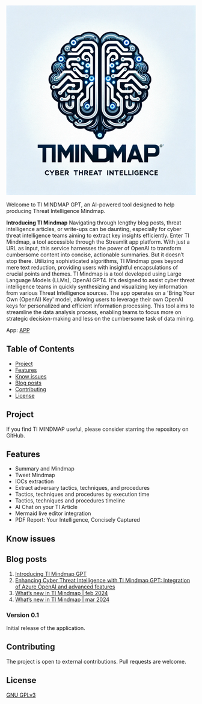 ![TI MINDMAP GPT](logoTIMINDMAPGPT-small.png)

Welcome to TI MINDMAP GPT, an AI-powered tool designed to help producing Threat Intelligence Mindmap.

**Introducing TI Mindmap** 
Navigating through lengthy blog posts, threat intelligence articles, or write-ups can be daunting, especially for cyber threat intelligence teams aiming to extract key insights efficiently. Enter TI Mindmap, a tool accessible through the Streamlit app platform. With just a URL as input, this service harnesses the power of OpenAI to transform cumbersome content into concise, actionable summaries. But it doesn’t stop there. Utilizing sophisticated algorithms, TI Mindmap goes beyond mere text reduction, providing users with insightful encapsulations of crucial points and themes.
TI Mindmap is a tool developed using Large Language Models (LLMs), OpenAI GPT4. It's designed to assist cyber threat intelligence teams in quickly synthesizing and visualizing key information from various Threat Intelligence sources. 
The app operates on a 'Bring Your Own (OpenAI) Key' model, allowing users to leverage their own OpenAI keys for personalized and efficient information processing. 
This tool aims to streamline the data analysis process, enabling teams to focus more on strategic decision-making and less on the cumbersome task of data mining.

App: [APP](https://ti-mindmap-gpt.streamlit.app/)

## Table of Contents
- [Project](#project)
- [Features](#features)
- [Know issues](#Knowissues)
- [Blog posts](#blogposts)
- [Contributing](#contributing)
- [License](#license)

## Project

If you find TI MINDMAP useful, please consider starring the repository on GitHub. 

## Features
- Summary and Mindmap
- Tweet Mindmap
- IOCs extraction
- Extract adversary tactics, techniques, and procedures
- Tactics, techniques and procedures by execution time
- Tactics, techniques and procedures timeline
- AI Chat on your TI Article
- Mermaid live editor integration
- PDF Report: Your Intelligence, Concisely Captured

## Know issues

## Blog posts
1. [Introducing TI Mindmap GPT](https://medium.com/@antonio.formato/introducing-ti-mindmap-gpt-6f433f140488)
2. [Enhancing Cyber Threat Intelligence with TI Mindmap GPT: Integration of Azure OpenAI and advanced features](https://medium.com/microsoftazure/enhancing-cyber-threat-intelligence-with-ti-mindmap-gpt-integration-of-azure-openai-and-advanced-94121ed66ac4)
3. [What’s new in TI Mindmap | feb 2024](https://medium.com/@antonio.formato/whats-new-in-ti-mindmap-feb-2024-14cf3b383833)
4. [What’s new in TI Mindmap | mar 2024](https://medium.com/@antonio.formato/whats-new-in-ti-mindmap-mar-2024-3712f38c6dd6)

### Version 0.1

Initial release of the application.

## Contributing

The project is open to external contributions. Pull requests are welcome.

## License

[GNU GPLv3](https://choosealicense.com/licenses/gpl-3.0/)